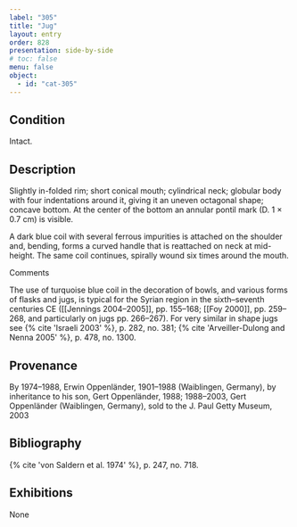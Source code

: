 ```yaml
---
label: "305"
title: "Jug"
layout: entry
order: 828
presentation: side-by-side
# toc: false
menu: false
object:
  - id: "cat-305"
---
```


## Condition

Intact.

## Description

Slightly in-folded rim; short conical mouth; cylindrical neck; globular body with four indentations around it, giving it an uneven octagonal shape; concave bottom. At the center of the bottom an annular pontil mark (D. 1 × 0.7 cm) is visible.

A dark blue coil with several ferrous impurities is attached on the shoulder and, bending, forms a curved handle that is reattached on neck at mid-height. The same coil continues, spirally wound six times around the mouth.

Comments

The use of turquoise blue coil in the decoration of bowls, and various forms of flasks and jugs, is typical for the Syrian region in the sixth–seventh centuries CE ([[Jennings 2004–2005]], pp. 155–168; [[Foy 2000]], pp. 259–268, and particularly on jugs pp. 266–267). For very similar in shape jugs see {% cite 'Israeli 2003' %}, p. 282, no. 381; {% cite 'Arveiller-Dulong and Nenna 2005' %}, p. 478, no. 1300.

## Provenance

By 1974–1988, Erwin Oppenländer, 1901–1988 (Waiblingen, Germany), by inheritance to his son, Gert Oppenländer, 1988; 1988–2003, Gert Oppenländer (Waiblingen, Germany), sold to the J. Paul Getty Museum, 2003

## Bibliography

{% cite 'von Saldern et al. 1974' %}, p. 247, no. 718.

## Exhibitions

None